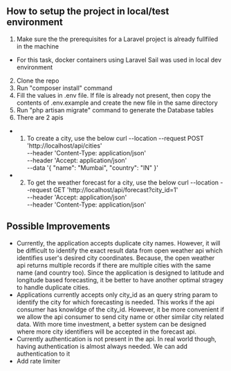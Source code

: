 ## How to setup the project in local/test environment

1. Make sure the the prerequisites for a Laravel project is already fullfiled in the machine
 - For this task, docker containers using Laravel Sail was used in local dev environment
2. Clone the repo
3. Run "composer install" command
4. Fill the values in .env file. If file is already not present, then copy the contents of .env.example and create the new file in the same directory 
4. Run "php artisan migrate" command to generate the Database tables
5. There are 2 apis
 - 1. To create a city, use the below
  curl --location --request POST 'http://localhost/api/cities' \
    --header 'Content-Type: application/json' \
    --header 'Accept: application/json' \
    --data '{
        "name": "Mumbai",
        "country": "IN"
    }'
 - 2. To get the weather forecast for a city, use the below
    curl --location --request GET 'http://localhost/api/forecast?city_id=1' \
    --header 'Accept: application/json' \
    --header 'Content-Type: application/json'


## Possible Improvements

- Currently, the application accepts duplicate city names. However, it will be difficult to identify the exact result data from open weather api which identifies user's desired city coordinates. Because, the open weather api returns multiple records if there are multiple cities with the same name (and country too). Since the application is designed to latitude and longitude based forecasting, it be better to have another optimal stragey to handle duplicate cities.
- Applications currently accepts only city_id as an query string param to identify the city for which forecasting is needed. This works if the api consumer has knowldge of the city_id. However, it be more convenient if we allow the api consumer to send city name or other similar city related data. With more time investment, a better system can be designed where more city identifiers will be accepted in the forecast api.
- Currently authentication is not present in the api. In real world though, having authentication is almost always needed. We can add authentication to it
- Add rate limiter